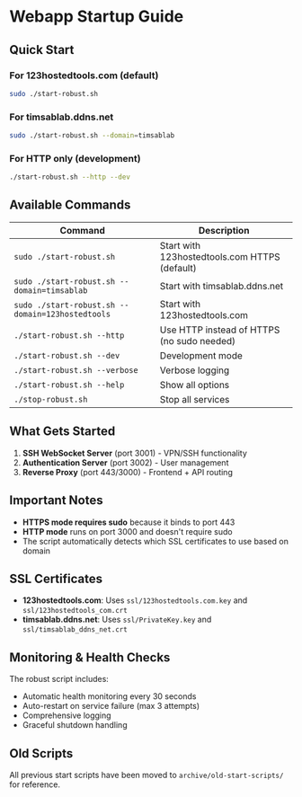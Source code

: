 # Webapp Startup Guide

## Quick Start

### For 123hostedtools.com (default)
```bash
sudo ./start-robust.sh
```

### For timsablab.ddns.net
```bash
sudo ./start-robust.sh --domain=timsablab
```

### For HTTP only (development)
```bash
./start-robust.sh --http --dev
```

## Available Commands

| Command | Description |
|---------|-------------|
| `sudo ./start-robust.sh` | Start with 123hostedtools.com HTTPS (default) |
| `sudo ./start-robust.sh --domain=timsablab` | Start with timsablab.ddns.net |
| `sudo ./start-robust.sh --domain=123hostedtools` | Start with 123hostedtools.com |
| `./start-robust.sh --http` | Use HTTP instead of HTTPS (no sudo needed) |
| `./start-robust.sh --dev` | Development mode |
| `./start-robust.sh --verbose` | Verbose logging |
| `./start-robust.sh --help` | Show all options |
| `./stop-robust.sh` | Stop all services |

## What Gets Started

1. **SSH WebSocket Server** (port 3001) - VPN/SSH functionality
2. **Authentication Server** (port 3002) - User management 
3. **Reverse Proxy** (port 443/3000) - Frontend + API routing

## Important Notes

- **HTTPS mode requires sudo** because it binds to port 443
- **HTTP mode** runs on port 3000 and doesn't require sudo
- The script automatically detects which SSL certificates to use based on domain

## SSL Certificates

- **123hostedtools.com**: Uses `ssl/123hostedtools.com.key` and `ssl/123hostedtools_com.crt`
- **timsablab.ddns.net**: Uses `ssl/PrivateKey.key` and `ssl/timsablab_ddns_net.crt`

## Monitoring & Health Checks

The robust script includes:
- Automatic health monitoring every 30 seconds
- Auto-restart on service failure (max 3 attempts)
- Comprehensive logging
- Graceful shutdown handling

## Old Scripts

All previous start scripts have been moved to `archive/old-start-scripts/` for reference.
